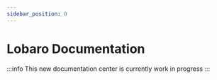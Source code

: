 ```yaml
---
sidebar_position: 0
---
```


# Lobaro Documentation

:::info
This new documentation center is currently work in progress
:::